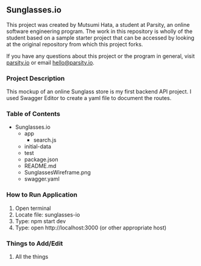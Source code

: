 ## Sunglasses.io

This project was created by Mutsumi Hata, a student at Parsity, an online software engineering program. The work in this repository is wholly of the student based on a sample starter project that can be accessed by looking at the original repository from which this project forks.

If you have any questions about this project or the program in general, visit [parsity.io](https://parsity.io/) or email hello@parsity.io.

### Project Description

This mockup of an online Sunglass store is my first backend API project. I used Swagger Editor to create a yaml file to document the routes.

### Table of Contents

- Sunglasses.io
  - app
    - search.js
  - initial-data
  - test
  - package.json
  - README.md
  - SunglassesWireframe.png
  - swagger.yaml

### How to Run Application

1. Open terminal
2. Locate file: sunglasses-io
3. Type: npm start dev
4. Type: open http://localhost:3000 (or other appropriate host)

### Things to Add/Edit

1. All the things
